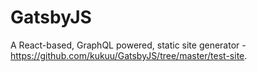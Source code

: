 # GatsbyJS
A React-based, GraphQL powered, static site generator - https://github.com/kukuu/GatsbyJS/tree/master/test-site.
